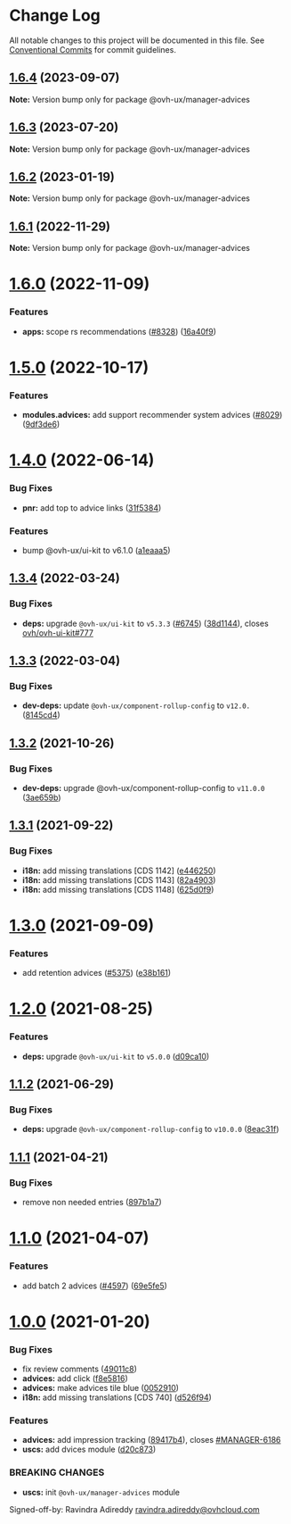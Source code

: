 # Change Log

All notable changes to this project will be documented in this file.
See [Conventional Commits](https://conventionalcommits.org) for commit guidelines.

## [1.6.4](https://github.com/ovh/manager/compare/@ovh-ux/manager-advices@1.6.3...@ovh-ux/manager-advices@1.6.4) (2023-09-07)

**Note:** Version bump only for package @ovh-ux/manager-advices





## [1.6.3](https://github.com/ovh/manager/compare/@ovh-ux/manager-advices@1.6.2...@ovh-ux/manager-advices@1.6.3) (2023-07-20)

**Note:** Version bump only for package @ovh-ux/manager-advices





## [1.6.2](https://github.com/ovh/manager/compare/@ovh-ux/manager-advices@1.6.1...@ovh-ux/manager-advices@1.6.2) (2023-01-19)

**Note:** Version bump only for package @ovh-ux/manager-advices





## [1.6.1](https://github.com/ovh/manager/compare/@ovh-ux/manager-advices@1.6.0...@ovh-ux/manager-advices@1.6.1) (2022-11-29)

**Note:** Version bump only for package @ovh-ux/manager-advices





# [1.6.0](https://github.com/ovh/manager/compare/@ovh-ux/manager-advices@1.5.0...@ovh-ux/manager-advices@1.6.0) (2022-11-09)


### Features

* **apps:** scope rs recommendations ([#8328](https://github.com/ovh/manager/issues/8328)) ([16a40f9](https://github.com/ovh/manager/commit/16a40f9cf5aa4cfcd2b483bcfed5e974ab31dded))





# [1.5.0](https://github.com/ovh/manager/compare/@ovh-ux/manager-advices@1.4.0...@ovh-ux/manager-advices@1.5.0) (2022-10-17)


### Features

* **modules.advices:** add support recommender system advices ([#8029](https://github.com/ovh/manager/issues/8029)) ([9df3de6](https://github.com/ovh/manager/commit/9df3de65c298117f5ea7643e5fd0b474e8918193))



# [1.4.0](https://github.com/ovh/manager/compare/@ovh-ux/manager-advices@1.3.4...@ovh-ux/manager-advices@1.4.0) (2022-06-14)


### Bug Fixes

* **pnr:** add top to advice links ([31f5384](https://github.com/ovh/manager/commit/31f5384f7b8aab16fbc8046c31d472869019a6b2))


### Features

* bump @ovh-ux/ui-kit to v6.1.0 ([a1eaaa5](https://github.com/ovh/manager/commit/a1eaaa5cb68652d1d600ba02e0d27de557de94e5))



## [1.3.4](https://github.com/ovh/manager/compare/@ovh-ux/manager-advices@1.3.3...@ovh-ux/manager-advices@1.3.4) (2022-03-24)


### Bug Fixes

* **deps:** upgrade `@ovh-ux/ui-kit` to `v5.3.3` ([#6745](https://github.com/ovh/manager/issues/6745)) ([38d1144](https://github.com/ovh/manager/commit/38d11445b3671755758d153a4f4a166c7946705c)), closes [ovh/ovh-ui-kit#777](https://github.com/ovh/ovh-ui-kit/issues/777)



## [1.3.3](https://github.com/ovh/manager/compare/@ovh-ux/manager-advices@1.3.2...@ovh-ux/manager-advices@1.3.3) (2022-03-04)


### Bug Fixes

* **dev-deps:** update `@ovh-ux/component-rollup-config` to `v12.0.` ([8145cd4](https://github.com/ovh/manager/commit/8145cd44a34cec071db4b5267182705625951077))



## [1.3.2](https://github.com/ovh/manager/compare/@ovh-ux/manager-advices@1.3.1...@ovh-ux/manager-advices@1.3.2) (2021-10-26)


### Bug Fixes

* **dev-deps:** upgrade @ovh-ux/component-rollup-config to `v11.0.0` ([3ae659b](https://github.com/ovh/manager/commit/3ae659bea59244fd5660375b9dac52055cc374b0))



## [1.3.1](https://github.com/ovh/manager/compare/@ovh-ux/manager-advices@1.3.0...@ovh-ux/manager-advices@1.3.1) (2021-09-22)


### Bug Fixes

* **i18n:** add missing translations [CDS 1142] ([e446250](https://github.com/ovh/manager/commit/e446250d1bd4ae425d29adb45fcfc8a00c1dde8c))
* **i18n:** add missing translations [CDS 1143] ([82a4903](https://github.com/ovh/manager/commit/82a490322241b549bcbcbae767bc100828efe909))
* **i18n:** add missing translations [CDS 1148] ([625d0f9](https://github.com/ovh/manager/commit/625d0f994462a7e5f8eff9de64c670a2d48e08ec))



# [1.3.0](https://github.com/ovh/manager/compare/@ovh-ux/manager-advices@1.2.0...@ovh-ux/manager-advices@1.3.0) (2021-09-09)


### Features

* add retention advices ([#5375](https://github.com/ovh/manager/issues/5375)) ([e38b161](https://github.com/ovh/manager/commit/e38b161a6daeb6e5cb92f4df16344e488737b6bc))



# [1.2.0](https://github.com/ovh/manager/compare/@ovh-ux/manager-advices@1.1.2...@ovh-ux/manager-advices@1.2.0) (2021-08-25)


### Features

* **deps:** upgrade `@ovh-ux/ui-kit` to `v5.0.0` ([d09ca10](https://github.com/ovh/manager/commit/d09ca10f4b7ca629e0b2f1fcb59278ea7f309a9e))



## [1.1.2](https://github.com/ovh/manager/compare/@ovh-ux/manager-advices@1.1.1...@ovh-ux/manager-advices@1.1.2) (2021-06-29)


### Bug Fixes

* **deps:** upgrade `@ovh-ux/component-rollup-config` to `v10.0.0` ([8eac31f](https://github.com/ovh/manager/commit/8eac31f81e46d1570c131cf55788d6435842ab6d))



## [1.1.1](https://github.com/ovh/manager/compare/@ovh-ux/manager-advices@1.1.0...@ovh-ux/manager-advices@1.1.1) (2021-04-21)


### Bug Fixes

* remove non needed entries ([897b1a7](https://github.com/ovh/manager/commit/897b1a74e3094bb82ee5f9dd06d014f861a193f4))



# [1.1.0](https://github.com/ovh/manager/compare/@ovh-ux/manager-advices@1.0.0...@ovh-ux/manager-advices@1.1.0) (2021-04-07)


### Features

* add batch 2 advices ([#4597](https://github.com/ovh/manager/issues/4597)) ([69e5fe5](https://github.com/ovh/manager/commit/69e5fe5bfe813f4ef0e63e1acd8f128dc4590b73))



# [1.0.0](https://github.com/ovh/manager/compare/@ovh-ux/manager-advices@0.0.0...@ovh-ux/manager-advices@1.0.0) (2021-01-20)


### Bug Fixes

* fix review comments ([49011c8](https://github.com/ovh/manager/commit/49011c809ced7311b28fc1cd49bd961b1eb8976d))
* **advices:** add click ([f8e5816](https://github.com/ovh/manager/commit/f8e5816d5f439a02d0f0e73c5a532bb8e2348031))
* **advices:** make advices tile blue ([0052910](https://github.com/ovh/manager/commit/00529101c2a2892fa506caab2010bbd1bebd09b1))
* **i18n:** add missing translations [CDS 740] ([d526f94](https://github.com/ovh/manager/commit/d526f947faa3701098dc08b8e6a923e9574ed9ed))


### Features

* **advices:** add impression tracking ([89417b4](https://github.com/ovh/manager/commit/89417b492d3261d9d848b6fecde8d6b03de71152)), closes [#MANAGER-6186](https://github.com/ovh/manager/issues/MANAGER-6186)
* **uscs:** add  dvices module ([d20c873](https://github.com/ovh/manager/commit/d20c873e2c8101fdad2924d4bb04e9c94cd77bf2))


### BREAKING CHANGES

* **uscs:** init `@ovh-ux/manager-advices` module

Signed-off-by: Ravindra Adireddy <ravindra.adireddy@ovhcloud.com>
